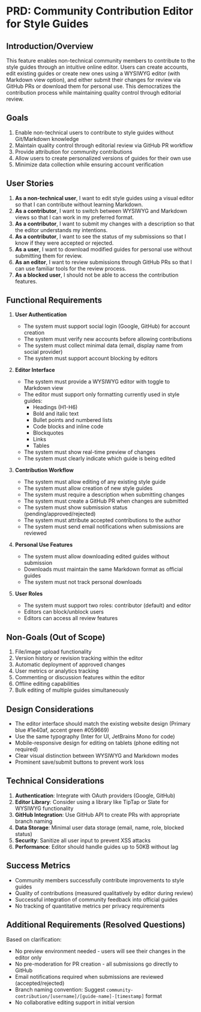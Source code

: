 # PRD: Community Contribution Editor for Style Guides

## Introduction/Overview

This feature enables non-technical community members to contribute to the style guides through an intuitive online editor. Users can create accounts, edit existing guides or create new ones using a WYSIWYG editor (with Markdown view option), and either submit their changes for review via GitHub PRs or download them for personal use. This democratizes the contribution process while maintaining quality control through editorial review.

## Goals

1. Enable non-technical users to contribute to style guides without Git/Markdown knowledge
2. Maintain quality control through editorial review via GitHub PR workflow
3. Provide attribution for community contributions
4. Allow users to create personalized versions of guides for their own use
5. Minimize data collection while ensuring account verification

## User Stories

1. **As a non-technical user**, I want to edit style guides using a visual editor so that I can contribute without learning Markdown.
2. **As a contributor**, I want to switch between WYSIWYG and Markdown views so that I can work in my preferred format.
3. **As a contributor**, I want to submit my changes with a description so that the editor understands my intentions.
4. **As a contributor**, I want to see the status of my submissions so that I know if they were accepted or rejected.
5. **As a user**, I want to download modified guides for personal use without submitting them for review.
6. **As an editor**, I want to review submissions through GitHub PRs so that I can use familiar tools for the review process.
7. **As a blocked user**, I should not be able to access the contribution features.

## Functional Requirements

1. **User Authentication**
   - The system must support social login (Google, GitHub) for account creation
   - The system must verify new accounts before allowing contributions
   - The system must collect minimal data (email, display name from social provider)
   - The system must support account blocking by editors

2. **Editor Interface**
   - The system must provide a WYSIWYG editor with toggle to Markdown view
   - The editor must support only formatting currently used in style guides:
     - Headings (H1-H6)
     - Bold and italic text
     - Bullet points and numbered lists
     - Code blocks and inline code
     - Blockquotes
     - Links
     - Tables
   - The system must show real-time preview of changes
   - The system must clearly indicate which guide is being edited

3. **Contribution Workflow**
   - The system must allow editing of any existing style guide
   - The system must allow creation of new style guides
   - The system must require a description when submitting changes
   - The system must create a GitHub PR when changes are submitted
   - The system must show submission status (pending/approved/rejected)
   - The system must attribute accepted contributions to the author
   - The system must send email notifications when submissions are reviewed

4. **Personal Use Features**
   - The system must allow downloading edited guides without submission
   - Downloads must maintain the same Markdown format as official guides
   - The system must not track personal downloads

5. **User Roles**
   - The system must support two roles: contributor (default) and editor
   - Editors can block/unblock users
   - Editors can access all review features

## Non-Goals (Out of Scope)

1. File/image upload functionality
2. Version history or revision tracking within the editor
3. Automatic deployment of approved changes
4. User metrics or analytics tracking
5. Commenting or discussion features within the editor
6. Offline editing capabilities
7. Bulk editing of multiple guides simultaneously

## Design Considerations

- The editor interface should match the existing website design (Primary blue #1e40af, accent green #059669)
- Use the same typography (Inter for UI, JetBrains Mono for code)
- Mobile-responsive design for editing on tablets (phone editing not required)
- Clear visual distinction between WYSIWYG and Markdown modes
- Prominent save/submit buttons to prevent work loss

## Technical Considerations

1. **Authentication**: Integrate with OAuth providers (Google, GitHub)
2. **Editor Library**: Consider using a library like TipTap or Slate for WYSIWYG functionality
3. **GitHub Integration**: Use GitHub API to create PRs with appropriate branch naming
4. **Data Storage**: Minimal user data storage (email, name, role, blocked status)
5. **Security**: Sanitize all user input to prevent XSS attacks
6. **Performance**: Editor should handle guides up to 50KB without lag

## Success Metrics

- Community members successfully contribute improvements to style guides
- Quality of contributions (measured qualitatively by editor during review)
- Successful integration of community feedback into official guides
- No tracking of quantitative metrics per privacy requirements

## Additional Requirements (Resolved Questions)

Based on clarification:
- No preview environment needed - users will see their changes in the editor only
- No pre-moderation for PR creation - all submissions go directly to GitHub
- Email notifications required when submissions are reviewed (accepted/rejected)
- Branch naming convention: Suggest `community-contribution/[username]/[guide-name]-[timestamp]` format
- No collaborative editing support in initial version